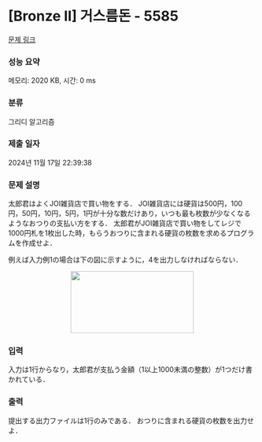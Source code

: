 # [Bronze II] 거스름돈 - 5585 

[문제 링크](https://www.acmicpc.net/problem/5585) 

### 성능 요약

메모리: 2020 KB, 시간: 0 ms

### 분류

그리디 알고리즘

### 제출 일자

2024년 11월 17일 22:39:38

### 문제 설명

<p>太郎君はよくJOI雑貨店で買い物をする． JOI雑貨店には硬貨は500円，100円，50円，10円，5円，1円が十分な数だけあり，いつも最も枚数が少なくなるようなおつりの支払い方をする． 太郎君がJOI雑貨店で買い物をしてレジで1000円札を1枚出した時，もらうおつりに含まれる硬貨の枚数を求めるプログラムを作成せよ．</p>

<p>例えば入力例1の場合は下の図に示すように，4を出力しなければならない．</p>

<p style="text-align: center;"><img alt="" src="https://onlinejudgeimages.s3-ap-northeast-1.amazonaws.com/problem/5585/1.png" style="height: 126px; width: 250px;"></p>

### 입력 

 <p>入力は1行からなり，太郎君が支払う金額（1以上1000未満の整数）が1つだけ書かれている．</p>

### 출력 

 <p>提出する出力ファイルは1行のみである． おつりに含まれる硬貨の枚数を出力せよ．</p>

